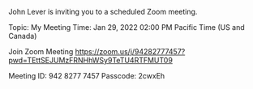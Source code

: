 John Lever is inviting you to a scheduled Zoom meeting.

Topic: My Meeting
Time: Jan 29, 2022 02:00 PM Pacific Time (US and Canada)

Join Zoom Meeting
https://zoom.us/j/94282777457?pwd=TEttSEJUMzFRNHhWSy9TeTU4RTFMUT09

Meeting ID: 942 8277 7457
Passcode: 2cwxEh













